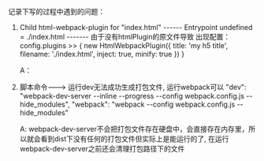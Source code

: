 记录下写的过程中遇到的问题：
1. Child html-webpack-plugin for "index.html"  ------ Entrypoint undefined = ./index.html  ------- 由于没有htmlPlugin的原文件导致
    出现配置： 
      config.plugins >> {
        new HtmlWebpackPlugin({
          title: 'my h5 title',
          filename: './index.html',
          inject: true,
          minify: true
        })
      }

    A： 
  

2. 脚本命令---> 运行dev无法成功生成打包文件, 运行webpack可以
    "dev": "webpack-dev-server --inline --progress --config webpack.config.js --hide_modules",
    "webpack": "webpack --config webpack.config.js --hide_modules"

    A: webpack-dev-server不会把打包文件存在硬盘中，会直接存在内存里，所以就会看到dist下没有任何的打包文件但实际上是能运行的了, 在运行webpack-dev-server之前还会清理打包路径下的文件
  